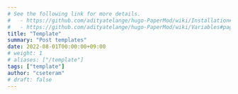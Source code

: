 ```yaml
---
# See the following link for more details.
#   - https://github.com/adityatelange/hugo-PaperMod/wiki/Installation#sample-pagemd
#   - https://github.com/adityatelange/hugo-PaperMod/wiki/Variables#page-variables
title: "Template"
summary: "Post templates"
date: 2022-08-01T00:00:00+09:00
# weight: 1
# aliases: ["/template"]
tags: ["template"]
author: "cseteram"
# draft: false
---
```

